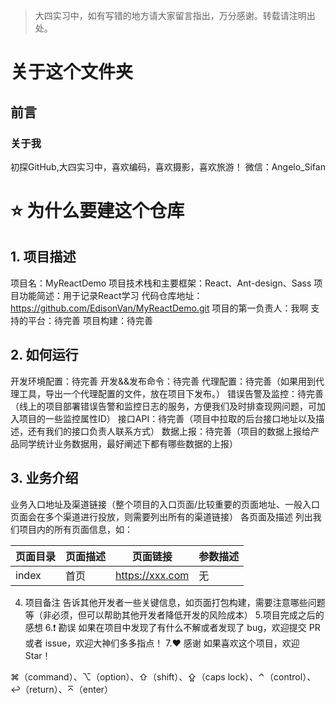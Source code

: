 > 大四实习中，如有写错的地方请大家留言指出，万分感谢。转载请注明出处。
# 关于这个文件夹
## 前言
### 关于我

初探GitHub,大四实习中，喜欢编码，喜欢摄影，喜欢旅游！
微信：Angelo_Sifan

# ⭐️ 为什么要建这个仓库
## 1. 项目描述
项目名：MyReactDemo
项目技术栈和主要框架：React、Ant-design、Sass
项目功能简述：用于记录React学习
代码仓库地址：https://github.com/EdisonVan/MyReactDemo.git
项目的第一负责人：我啊
支持的平台：待完善
项目构建：待完善

## 2. 如何运行
  开发环境配置：待完善
  开发&&发布命令：待完善
  代理配置：待完善（如果用到代理工具，导出一个代理配置的文件，放在项目下发布。）
  错误告警及监控：待完善（线上的项目部署错误告警和监控日志的服务，方便我们及时排查现网问题，可加入项目的一些监控属性ID）
  接口API：待完善（项目中拉取的后台接口地址以及描述，还有我们的接口负责人联系方式）
  数据上报：待完善（项目的数据上报给产品同学统计业务数据用，最好阐述下都有哪些数据的上报）

## 3. 业务介绍
  业务入口地址及渠道链接（整个项目的入口页面/比较重要的页面地址、一般入口页面会在多个渠道进行投放，则需要列出所有的渠道链接）
  各页面及描述 列出我们项目内的所有页面信息，如：

页面目录 | 页面描述 | 页面链接 | 参数描述
------------ | ------------- | ------------- | -------------
index | 首页 | https://xxx.com | 无

4. 项目备注
  告诉其他开发者一些关键信息，如页面打包构建，需要注意哪些问题等（非必须，但可以帮助其他开发者降低开发的风险成本）
5.项目完成之后的感想
6.❗️ 勘误
  如果在项目中发现了有什么不解或者发现了 bug，欢迎提交 PR 或者 issue，欢迎大神们多多指点！
7.♥️ 感谢
  如果喜欢这个项目，欢迎 Star！

⌘（command）、⌥（option）、⇧（shift）、⇪（caps lock）、⌃（control）、↩（return）、⌅（enter）
